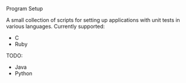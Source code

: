 Program Setup

A small collection of scripts for setting up applications with unit tests in
various languages. Currently supported:

- C
- Ruby

TODO:
- Java
- Python
